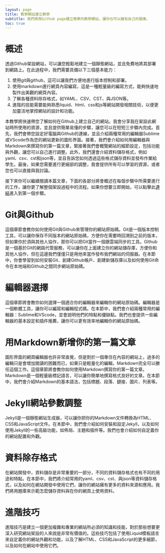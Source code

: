 ```yaml
---
layout: page
title: 教學網站建立教學
subtitle: 我們將用Github page建立簡單的教學網站，讓你也可以擁有自己的題庫。
toc: true
---
```


# 概述

透過Github架設網站，可以讓您輕鬆地建立一個靜態網站，並且免費地將其部署到網路上。在此過程中，我們需要具備以下三個基本能力：

1. 使用git與github，這可以讓我們方便地進行版本控制和部署。
2. 使用markdown進行網頁內容編寫，這是一種輕量級的編寫方式，能夠快速地製作出美觀的網頁內容。
3. 了解各種資料除存格式，如YAML、CSV、CST、與JSON等。
3. 進階的技能需要能夠熟悉liquid、html、css和js等網站開發相關技術，以便更加靈活地掌控網站的設計和功能。

本教學將快速帶您了解如何在Github上建立自己的網站。我會分享我在架設此網站時所使用的資源，並且提供簡單易懂的步驟，讓您可以在短短三步驟內完成。首先，我們會帶您設定好電腦與Github的連線，並且介紹兩種常用的編輯器Sublime或VScode作為您的網站更新的圖形界面。接著，我們會介紹如何用編輯器與Markdown來撰寫你的第一篇文章，緊接著我們會概覽網站的細節設定，包括功能與外觀，讓您可以自己進行調整。此外，我們還會介紹資料儲存格式，例如yaml、csv、cst和json等，並且告訴您如何透過這些格式儲存資料並發布作業給學生。最後，如果您需要進行更細部的調整，我會提供所有可以學習的資源，或者您也可以直接與我討論。

接下來你可以繼續閱讀本篇文章，下面的各部分將會概述在每個步驟中所需要進行的工作，讓你更了解整個架設過程中的流程。如果你想要立即開始，可以點擊此[連結](jekyll-intro/git_and_github)進入到第一個步驟。

# Git與Github

這個章節會教你如何使用Git與Github來管理你的網站原始碼。Git是一個版本控制工具，可以讓你保存不同版本的網站原始碼，方便你在需要時回溯到之前的版本，但如果你於須與其他人協作，那你可以把Git當作一個跟雲端同步的工具。Github是一個基於Git的網路代管服務，可以讓你在上面建立你的網站儲存庫，方便你和其他人協作，但在這邊我們僅僅只是用他來當作發布我們網站的伺服器。在本節中，你會學習到如何安裝Git、創建Github帳戶、創建新儲存庫以及如何使用Git命令在本地端和Github之間同步網站原始碼。

# 編輯器選擇

這個章節將會教你如何選擇一個適合你的編輯器來編輯你的網站原始碼。編輯器是一個軟體工具，讓你可以編寫和編輯程式碼。在本節中，我們會介紹兩種常用的編輯器：Sublime和VScode，並會說明他們的特點和優缺點。我們也會提供一些編輯器的基本設定和插件推薦，讓你可以更有效率地編輯你的網站原始碼。

# 用Markdown新增你的第一篇文章

圖形界面的網頁編輯器也許非常直覺，但是對於一個專住在內容的網站上，過多的編輯只是會增加閱讀的困難而已，如果只是輕量化的編輯，Markdown完全可以勝任這個工作。這個章節將會教你如何使用Markdown撰寫你的第一篇文章。Markdown是一個輕量級標記語言，可以讓你簡單地撰寫格式良好的文章。在本節中，我們會介紹Markdown的基本語法，包括標題、段落、鏈接、圖片、列表等。

# Jekyll網站參數調整

Jekyll是一個靜態網站生成器，可以讓你把你的Markdown文件轉換為HTML、CSS和JavaScript文件。在本節中，我們會介紹如何安裝和設定Jekyll，以及如何使用Jekyll的一些高級功能，如佈局、主題和插件等。我們也會介紹如何自定義你的網站配置和外觀。

# 資料除存格式

在網站開發中，資料儲存是非常重要的一部分，不同的資料儲存格式也有不同的用途和特點。在本節中，我們將介紹常用的yaml、csv、cst、與json等資料儲存格式，以及如何在網站開發中使用它們，讓你的網站擁有更多的資料來源和應用。我們將用題庫來示範怎麼儲存資料與在你的網頁上使用資料。

# 進階技巧

進階技巧是建立一個更加複雜和專業的網站所必須的知識和技能，對於那些想要更深入研究網站架設的人來說是非常有價值的。這些技巧包括了使用Liquid模板語言來自定義你的網站外觀和功能，以及了解HTML、CSS和JavaScript的更多細節，以及如何在網站中使用它們。